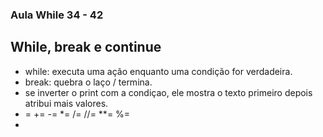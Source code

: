 ### Aula While 34 - 42
## While, break e continue
- while: executa uma ação enquanto uma condição for verdadeira.
- break: quebra o laço / termina.
- se inverter o print com a condiçao, ele mostra o texto primeiro depois atribui mais valores.
- = += -= *= /= //= **= %=
- 
